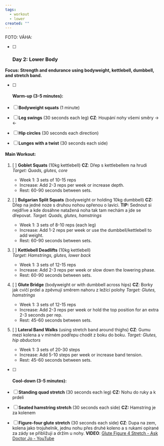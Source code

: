 ```yaml
---
tags:
  - workout
  - lower
created: ""
---
```

FOTO:
VÁHA:

- [ ] ### **Day 2: Lower Body**

**Focus: Strength and endurance using bodyweight, kettlebell, dumbbell, and stretch band.**

- [ ] #### **Warm-up (3-5 minutes):**

- [ ] **Bodyweight squats** (1 minute)
- [ ] **Leg swings** (30 seconds each leg) **CZ**: Houpání nohy všemi směry -> <- 
- [ ] **Hip circles** (30 seconds each direction)
- [ ] **Lunges with a twist** (30 seconds each side)

#### **Main Workout:**

1. [ ] **Goblet Squats** (10kg kettlebell)  **CZ**: Dřep s kettlebellem na hrudi 
    _Target: Quads, glutes, core_
    
    - Week 1: 3 sets of 10-15 reps
    - Increase: Add 2-3 reps per week or increase depth.
    - Rest: 60-90 seconds between sets.
2. [ ] **Bulgarian Split Squats** (bodyweight or holding 10kg dumbbell)  **CZ:** Dřep na jedné noze s druhou nohou opřenou o lavici. **TIP:** Sednout si nejdříve a kde dosáhne natažená noha tak tam nechám a jde se dřepovat.
    _Target: Quads, glutes, hamstrings_
    
    - Week 1: 3 sets of 8-10 reps (each leg)
    - Increase: Add 1-2 reps per week or use the dumbbell/kettlebell to add weight.
    - Rest: 60-90 seconds between sets.
3. [ ] **Kettlebell Deadlifts** (10kg kettlebell)  
    _Target: Hamstrings, glutes, lower back_
    
    - Week 1: 3 sets of 12-15 reps
    - Increase: Add 2-3 reps per week or slow down the lowering phase.
    - Rest: 60-90 seconds between sets.
4. [ ] **Glute Bridge** (bodyweight or with dumbbell across hips)  **CZ**: Borky jak cvičí prdel a zpěvnují směrem nahoru z ležící polohy
    _Target: Glutes, hamstrings_
    
    - Week 1: 3 sets of 12-15 reps
    - Increase: Add 2-3 reps per week or hold the top position for an extra 2-3 seconds per rep.
    - Rest: 45-60 seconds between sets.
5. [ ] **Lateral Band Walks** (using stretch band around thighs)  **CZ**: Gumu mezi kolena a v mírném podřepu chodit z boku do boku. 
    _Target: Glutes, hip abductors_
    
    - Week 1: 3 sets of 20-30 steps
    - Increase: Add 5-10 steps per week or increase band tension.
    - Rest: 45-60 seconds between sets.

- [ ] #### **Cool-down (3-5 minutes):**

- [ ] **Standing quad stretch** (30 seconds each leg) **CZ:** Nohu do ruky a k prdeli
- [ ] **Seated hamstring stretch** (30 seconds each side) **CZ:** Hamstring je za kolenem
- [ ] **Figure-four glute stretch** (30 seconds each side) **CZ**: Dupa na zem, kolena jako trojuhelnik, jednu nohu přes druhé koleno a s rukami opírané za zády se přibližuji a držím u nohy. **VIDEO**: [Glute Figure 4 Stretch - Ask Doctor Jo - YouTube](https://www.youtube.com/watch?v=2VE_NLcNMvQ&ab_channel=AskDoctorJo)